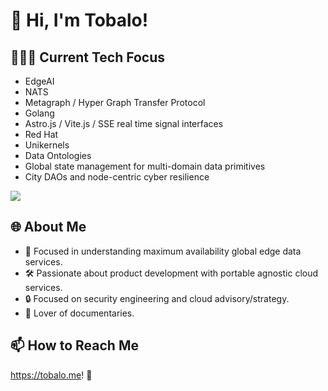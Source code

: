# 👋 Hi, I'm Tobalo!

## 🕵🏽‍♂️ Current Tech Focus
- EdgeAI
- NATS
- Metagraph / Hyper Graph Transfer Protocol
- Golang
- Astro.js / Vite.js / SSE real time signal interfaces
- Red Hat
- Unikernels
- Data Ontologies
- Global state management for multi-domain data primitives
- City DAOs and node-centric cyber resilience

<img src="https://github-readme-stats.vercel.app/api/top-langs?username=tobalo&layout=compact"/>

## 🌐 About Me
- 🚀 Focused in understanding maximum availability global edge data services.
- 🛠️ Passionate about product development with portable agnostic cloud services.
- 🔒 Focused on security engineering and cloud advisory/strategy.
- 🎥 Lover of documentaries.

## 📫 How to Reach Me
https://tobalo.me! 🌟
